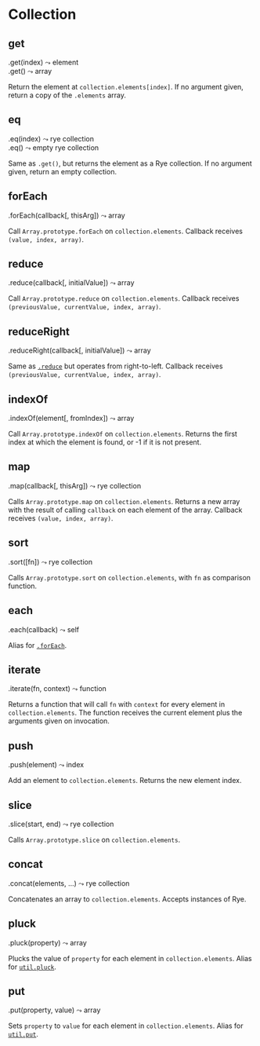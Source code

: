 Collection
==================

get
------------------
<div class="api">
    .get(index) <span>⤳ element</span><br>
    .get() <span>⤳ array</span>
</div>

Return the element at `collection.elements[index]`. If no argument given, return a copy of the `.elements` array.


eq
------------------
<div class="api">
    .eq(index) <span>⤳ rye collection</span><br>
    .eq() <span>⤳ empty rye collection</span>
</div>

Same as `.get()`, but returns the element as a Rye collection. If no argument given, return an empty collection.


forEach
------------------
<div class="api">
    .forEach(callback[, thisArg]) <span>⤳ array</span>
</div>

Call `Array.prototype.forEach` on `collection.elements`. Callback receives `(value, index, array)`.


reduce
------------------
<div class="api">
    .reduce(callback[, initialValue]) <span>⤳ array</span>
</div>

Call `Array.prototype.reduce` on `collection.elements`. Callback receives `(previousValue, currentValue, index, array)`.


reduceRight
------------------
<div class="api">
    .reduceRight(callback[, initialValue]) <span>⤳ array</span>
</div>

Same as [`.reduce`](#collection-reduce) but operates from right-to-left. Callback receives `(previousValue, currentValue, index, array)`.


indexOf
------------------
<div class="api">
    .indexOf(element[, fromIndex]) <span>⤳ array</span>
</div>

Call `Array.prototype.indexOf` on `collection.elements`. Returns the first index
at which the element is found, or -1 if it is not present.


map
------------------
<div class="api">
    .map(callback[, thisArg]) <span>⤳ rye collection</span>
</div>

Calls `Array.prototype.map` on `collection.elements`. Returns a new array with the result of calling `callback` on each element of the array. Callback receives `(value, index, array)`.


sort
------------------
<div class="api">
    .sort([fn]) <span>⤳ rye collection</span>
</div>

Calls `Array.prototype.sort` on `collection.elements`, with `fn` as comparison function.


each
------------------
<div class="api">
    .each(callback) <span>⤳ self</span>
</div>

Alias for [`.forEach`](#collection-foreach).


iterate
------------------
<div class="api">
    .iterate(fn, context) <span>⤳ function</span>
</div>

Returns a function that will call `fn` with `context` for every element in `collection.elements`. The function receives the current element plus the arguments given on invocation.


push
------------------
<div class="api">
    .push(element) <span>⤳ index</span>
</div>

Add an element to `collection.elements`. Returns the new element index.


slice
------------------
<div class="api">
    .slice(start, end) <span>⤳ rye collection</span>
</div>

Calls `Array.prototype.slice` on `collection.elements`.


concat
------------------
<div class="api">
    .concat(elements, ...) <span>⤳ rye collection</span>
</div>

Concatenates an array to `collection.elements`. Accepts instances of Rye.


pluck
------------------
<div class="api">
    .pluck(property) <span>⤳ array</span>
</div>

Plucks the value of `property` for each element in `collection.elements`. Alias for [`util.pluck`](#util-pluck).


put
------------------
<div class="api">
    .put(property, value) <span>⤳ array</span>
</div>

Sets `property` to `value` for each element in `collection.elements`. Alias for [`util.put`](#util-put).
